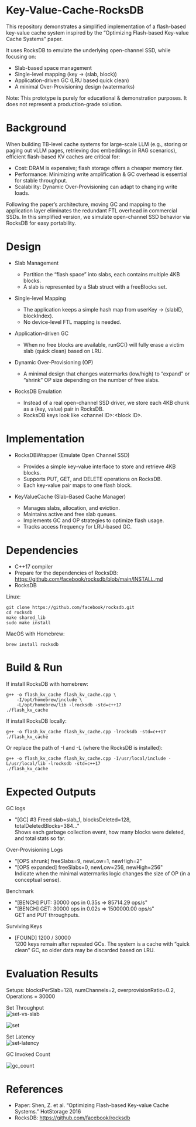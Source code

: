 # Key-Value-Cache-RocksDB
This repository demonstrates a simplified implementation of a flash-based key-value cache system inspired by the “Optimizing Flash-based Key-value Cache Systems” paper.

It uses RocksDB to emulate the underlying open-channel SSD, while focusing on:
- Slab-based space management
- Single-level mapping (key → (slab, block))
- Application-driven GC (LRU based quick clean)
- A minimal Over-Provisioning design (watermarks)
  
Note: This prototype is purely for educational & demonstration purposes. It does not represent a production-grade solution.

# Background
When building TB-level cache systems for large-scale LLM (e.g., storing or paging out vLLM pages, retrieving doc embeddings in RAG scenarios), efficient flash-based KV caches are critical for:

- Cost: DRAM is expensive; flash storage offers a cheaper memory tier.
- Performance: Minimizing write amplification & GC overhead is essential for stable throughput.
- Scalability: Dynamic Over-Provisioning can adapt to changing write loads.

Following the paper’s architecture, moving GC and mapping to the application layer eliminates the redundant FTL overhead in commercial SSDs. In this simplified version, we simulate open-channel SSD behavior via RocksDB for easy portability.

# Design

- Slab Management
  - Partition the “flash space” into slabs, each contains multiple 4KB blocks.
  - A slab is represented by a Slab struct with a freeBlocks set.

- Single-level Mapping
  - The application keeps a simple hash map from userKey → (slabID, blockIndex).
  - No device-level FTL mapping is needed.

- Application-driven GC
   - When no free blocks are available, runGC() will fully erase a victim slab (quick clean) based on LRU.

- Dynamic Over-Provisioning (OP)
  - A minimal design that changes watermarks (low/high) to “expand” or “shrink” OP size depending on the number of free slabs.

- RocksDB Emulation
  - Instead of a real open-channel SSD driver, we store each 4KB chunk as a (key, value) pair in RocksDB.
  - RocksDB keys look like &lt;channel ID&gt;:&lt;block ID&gt;.
 
# Implementation

- RocksDBWrapper (Emulate Open Channel SSD)
  - Provides a simple key-value interface to store and retrieve 4KB blocks.
  - Supports PUT, GET, and DELETE operations on RocksDB.
  - Each key-value pair maps to one flash block.

- KeyValueCache (Slab-Based Cache Manager)
  - Manages slabs, allocation, and eviction.
  - Maintains active and free slab queues.
  - Implements GC and OP strategies to optimize flash usage.
  - Tracks access frequency for LRU-based GC.

# Dependencies
- C++17 compiler
- Prepare for the dependencies of RocksDB: https://github.com/facebook/rocksdb/blob/main/INSTALL.md
- RocksDB

Linux:
```
git clone https://github.com/facebook/rocksdb.git
cd rocksdb
make shared_lib
sudo make install
```
MacOS with Homebrew:
```
brew install rocksdb
```

# Build & Run
If install RocksDB with homebrew:
```
g++ -o flash_kv_cache flash_kv_cache.cpp \
    -I/opt/homebrew/include \
    -L/opt/homebrew/lib -lrocksdb -std=c++17
./flash_kv_cache
```
If install RocksDB locally:
```
g++ -o flash_kv_cache flash_kv_cache.cpp -lrocksdb -std=c++17
./flash_kv_cache
```

Or replace the path of -I and -L (where the RocksDB is installed):
```
g++ -o flash_kv_cache flash_kv_cache.cpp -I/usr/local/include -L/usr/local/lib -lrocksdb -std=c++17
./flash_kv_cache
```

# Expected Outputs
GC logs
- "[GC] #3 Freed slab=slab_1, blocksDeleted=128, totalDeletedBlocks=384..."</br>
Shows each garbage collection event, how many blocks were deleted, and total stats so far.

Over-Provisioning Logs
- "[OPS shrunk] freeSlabs=9, newLow=1, newHigh=2"
- "[OPS expanded] freeSlabs=0, newLow=256, newHigh=256"</br>
Indicate when the minimal watermarks logic changes the size of OP (in a conceptual sense).

Benchmark
- "[BENCH] PUT: 30000 ops in 0.35s => 85714.29 ops/s"
- "[BENCH] GET: 30000 ops in 0.02s => 1500000.00 ops/s" </br>
GET and PUT throughputs.
  
Surviving Keys
- [FOUND] 1200 / 30000 </br>
1200 keys remain after repeated GCs. The system is a cache with “quick clean” GC, so older data may be discarded based on LRU.

# Evaluation Results
Setups:
blocksPerSlab=128, numChannels=2, overprovisionRatio=0.2, Operations = 30000 </br>

Set Throughput</br>
![set-vs-slab](https://github.com/user-attachments/assets/dae28616-6d53-4d8b-9540-4a75ff1ee9a2)

![set](https://github.com/user-attachments/assets/fed33ca8-5495-4488-b389-9ce56fd10b89)

Set Latency </br>
![set-latency](https://github.com/user-attachments/assets/33814024-85ed-4fae-ad88-be01c419c1aa)

GC Invoked Count

![gc_count](https://github.com/user-attachments/assets/83d04beb-a388-4970-8e1b-a0290fb3fdc7)


# References
- Paper: Shen, Z. et al. “Optimizing Flash-based Key-value Cache Systems.” HotStorage 2016
- RocksDB: https://github.com/facebook/rocksdb
